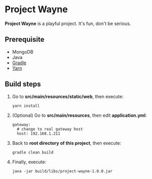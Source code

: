 ﻿# Project Wayne

**Project Wayne** is a playful project. It's fun, don't be serious.

## Prerequisite
- MongoDB
- Java
- [Gradle](https://gradle.org/)
- [Yarn](https://yarnpkg.com/zh-Hans/)

## Build steps
1. Go to **src/main/resources/static/web**, then execute:

	   yarn install

2. (Optional) Go to **src/main/resources**, then edit **application.yml**:

	   gateway:
	     # change to real gateway host
		 host: 192.168.1.211

3. Back to **root directory of this project**, then execute:

	   gradle clean build

4. Finally, execute:

	   java -jar build/libs/project-wayne-1.0.0.jar
